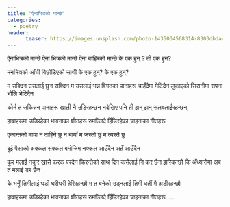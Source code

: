 ```yaml
---
title: "ऐनाभित्रको मान्छे"
categories:
  - poetry
header:
      teaser: https://images.unsplash.com/photo-1435034568314-8303dbda4b8c?ixlib=rb-0.3.5&ixid=eyJhcHBfaWQiOjEyMDd9&s=c48ac79506b3126f0ecfd5833e38973e&auto=format&fit=crop&w=752&q=80
---
```


ऐनाभित्रको मान्छे
ऐना भित्रको मान्छे
ऐना बाहिरको मान्छे
के एक हुन् ?
ती एक हुन?

मनभित्रको आँधी
बिछोडिएको साथी
के एक हुन्?
के एक हुन्?

म सक्दिन उसलाई छुन
सक्दिन म उसलाई भन्न
विगतका पानाहरू
चाहँदैमा मेटिदैन
लुकाएको सिरानीमा
सपना भोलि भेटिदैन

कोर्न त सकिन्नन्
पानाहरू खाली नै उडिरहन्छन्
नदेखिए पनि ती
झन् झन् सलबलाईरहन्छन्

हावाहरूमा उडिरहेका
भावनाका शीतहरू
रुमल्लिदै हिँडिरहेका
चाहनाका गीतहरू

एकान्तको माया
न दाहिने छु न बायाँ
म जस्तो छु
म त्यस्तै छु

दुई पैसाको अक्कल
सक्कल बमोजिम नक्कल
आउँदैन
अहँ आउँदैन

कुर मलाई नकुर
खासै फरक परदैन
फिरन्तेको साथ दिन
कसैलाई नि कर छैन
झस्किन्छौ कि अँध्यारोमा
अब त मलाई डर छैन

के भनूँ तिमीलाई
घडी घरीघरी हेरिरहन्छौ
म त बनेको उड्नलाई
तिमी धर्ती मै अडीरहन्छौ

हावाहरूमा उडिरहेका
भावनाका शीतहरू
रुमल्लिदै हिँडिरहेका
चाहनाका गीतहरू......
